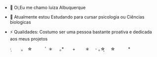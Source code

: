  - 💋 Oi,Eu me chamo luiza Albuquerque
- 🌱 Atualmente estou Estudando para cursar psicologia ou Ciências biologicas 
- ⚡ Qualidades: Costumo ser uma pessoa bastante proativa e dedicada aos meus projetos

  ·̩　　 ｡　☆　　　ﾟ ＊ 　 ｡*　　+　 　＊ 　･ ｡☆͙ 　☆　　　*

